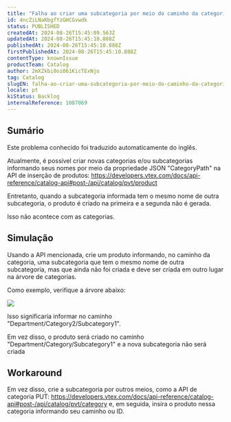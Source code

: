 ```yaml
---
title: "Falha ao criar uma subcategoria por meio do caminho da categoria, com o mesmo nome de outra subcategoria"
id: 4ncZiLNaKbgfYzGHCGvwdk
status: PUBLISHED
createdAt: 2024-08-26T15:45:09.563Z
updatedAt: 2024-08-26T15:45:10.888Z
publishedAt: 2024-08-26T15:45:10.888Z
firstPublishedAt: 2024-08-26T15:45:10.888Z
contentType: knownIssue
productTeam: Catalog
author: 2mXZkbi0oi061KicTExNjo
tag: Catalog
slugEN: falha-ao-criar-uma-subcategoria-por-meio-do-caminho-da-categoria-com-o-mesmo-nome-de-outra-subcategoria
locale: pt
kiStatus: Backlog
internalReference: 1087069
---
```


## Sumário

<div class="alert alert-info">
  <p>Este problema conhecido foi traduzido automaticamente do inglês.</p>
</div>


Atualmente, é possível criar novas categorias e/ou subcategorias informando seus nomes por meio da propriedade JSON "CategoryPath" na API de inserção de produtos: https://developers.vtex.com/docs/api-reference/catalog-api#post-/api/catalog/pvt/product

Entretanto, quando a subcategoria informada tem o mesmo nome de outra subcategoria, o produto é criado na primeira e a segunda não é gerada.

Isso não acontece com as categorias.

## Simulação


Usando a API mencionada, crie um produto informando, no caminho da categoria, uma subcategoria que tem o mesmo nome de outra subcategoria, mas que ainda não foi criada e deve ser criada em outro lugar na árvore de categorias.

Como exemplo, verifique a árvore abaixo:

 ![](https://vtexhelp.zendesk.com/attachments/token/0RlxkVj9Gvd2ukR1vZcxdcmyC/?name=image.png)

Isso significaria informar no caminho "Department/Category2/Subcategory1".

Em vez disso, o produto será criado no caminho "Department/Category/Subcategory1" e a nova subcategoria não será criada

## Workaround


Em vez disso, crie a subcategoria por outros meios, como a API de categoria PUT: https://developers.vtex.com/docs/api-reference/catalog-api#post-/api/catalog/pvt/category e, em seguida, insira o produto nessa categoria informando seu caminho ou ID.





